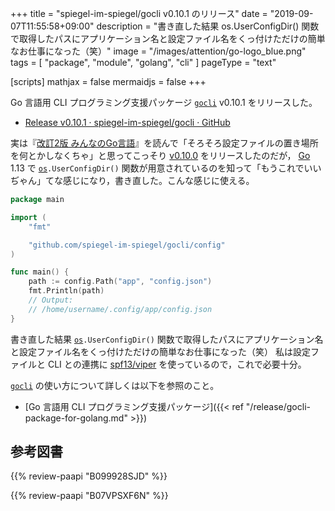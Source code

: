+++
title = "spiegel-im-spiegel/gocli v0.10.1 のリリース"
date = "2019-09-07T11:55:58+09:00"
description = "書き直した結果 os.UserConfigDir() 関数で取得したパスにアプリケーション名と設定ファイル名をくっ付けただけの簡単なお仕事になった（笑）"
image = "/images/attention/go-logo_blue.png"
tags = [ "package", "module", "golang", "cli" ]
pageType = "text"

[scripts]
  mathjax = false
  mermaidjs = false
+++

Go 言語用 CLI プログラミング支援パッケージ [`gocli`] v0.10.1 をリリースした。

- [Release v0.10.1 · spiegel-im-spiegel/gocli · GitHub](https://github.com/spiegel-im-spiegel/gocli/releases/tag/v0.10.1)

実は『[改訂2版 みんなのGo言語](https://www.amazon.co.jp/exec/obidos/ASIN/B07VPSXF6N/baldandersinf-22/)』を読んで「そろそろ設定ファイルの置き場所を何とかしなくちゃ」と思ってこっそり [v0.10.0](https://github.com/spiegel-im-spiegel/gocli/releases/tag/v0.10.0 "Release v0.10.0 · spiegel-im-spiegel/gocli") をリリースしたのだが， [Go] 1.13 で [`os`]`.UserConfigDir()` 関数が用意されているのを知って「もうこれでいいぢゃん」てな感じになり，書き直した。こんな感じに使える。

```go
package main

import (
	"fmt"

	"github.com/spiegel-im-spiegel/gocli/config"
)

func main() {
	path := config.Path("app", "config.json")
	fmt.Println(path)
	// Output:
	// /home/username/.config/app/config.json
}
```

書き直した結果 [`os`]`.UserConfigDir()` 関数で取得したパスにアプリケーション名と設定ファイル名をくっ付けただけの簡単なお仕事になった（笑）
私は設定ファイルと CLI との連携に [spf13/viper] を使っているので，これで必要十分。

[`gocli`] の使い方について詳しくは以下を参照のこと。

- [Go 言語用 CLI プログラミング支援パッケージ]({{< ref "/release/gocli-package-for-golang.md" >}})

[Go]: https://go.dev/
[Go 言語]: https://golang.org/ "The Go Programming Language"
[`gocli`]: https://github.com/spiegel-im-spiegel/gocli "spiegel-im-spiegel/gocli: Minimal Packages for Command-Line Interface"
[`os`]: https://golang.org/pkg/os/ "os - The Go Programming Language"
[spf13/viper]: https://github.com/spf13/viper "spf13/viper: Go configuration with fangs"

## 参考図書

{{% review-paapi "B099928SJD" %}} <!-- プログラミング言語Go -->

{{% review-paapi "B07VPSXF6N" %}} <!-- 改訂2版 みんなのGo言語 -->
